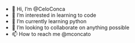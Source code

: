 - 👋 Hi, I’m @CeloConca
- 👀 I’m interested in learning to code
- 🌱 I’m currently learning python
- 💞️ I’m looking to collaborate on anything possible
- 📫 How to reach me @mconcato

<!---
CeloConca/CeloConca is a ✨ special ✨ repository because its `README.md` (this file) appears on your GitHub profile.
You can click the Preview link to take a look at your changes.
--->
